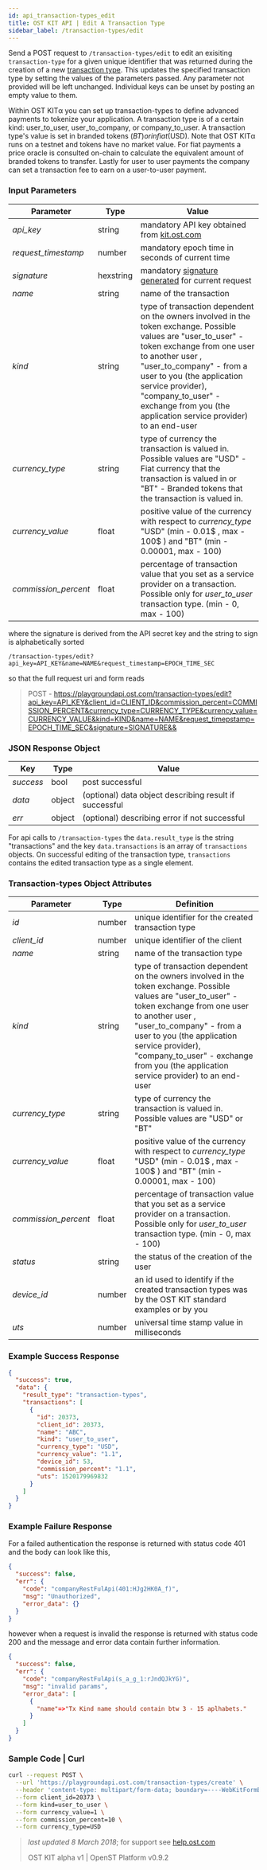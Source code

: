 ```yaml
---
id: api_transaction-types_edit
title: OST KIT API | Edit A Transaction Type
sidebar_label: /transaction-types/edit
---
```


Send a POST request to `/transaction-types/edit` to edit an exisiting `transaction-type` for a given unique identifier that was returned during the creation of a new [transaction type](api_transaction-types_create.html). This updates the specified transaction type by setting the values of the parameters passed. Any parameter not provided will be left unchanged. Individual keys can be unset by posting an empty value to them. 

Within OST KITα you can set up transaction-types to define advanced payments to tokenize your application. A transaction type is of a certain kind: user_to_user, user_to_company, or company_to_user. A transaction type's value is set in branded tokens ($BT) or in fiat ($USD). Note that OST KITα runs on a testnet and tokens have no market value. For fiat payments a price oracle is consulted on-chain to calculate the equivalent amount of branded tokens to transfer. Lastly for user to user payments the company can set a transaction fee to earn on a user-to-user payment.

### Input Parameters
| Parameter           | Type   | Value                                               |
|---------------------|--------|-----------------------------------------------------|
| _api_key_           | string    | mandatory API key obtained from [kit.ost.com](https://kit.ost.com) |
| _request_timestamp_ | number    | mandatory epoch time in seconds of current time |
| _signature_         | hexstring | mandatory [signature generated]() for current request |
| _name_              | string    | name of the transaction |
| _kind_              | string    | type of transaction dependent on the owners involved in the token exchange. Possible values are "user_to_user" - token exchange from one user to another user  , "user_to_company" - from a user to you (the application service provider), "company_to_user" - exchange from you (the application service provider) to an end-user |
| _currency_type_     | string    | type of currency the transaction is valued in. Possible values are "USD" - Fiat currency that the transaction is valued in or "BT" - Branded tokens that the transaction is valued in.   |
| _currency_value_    | float  | positive value of the currency with respect to _currency_type_ "USD" (min - 0.01$ , max - 100$ ) and "BT" (min - 0.00001, max - 100)|
| _commission_percent_| float  | percentage of transaction value that you set as a service provider on a transaction. Possible only for _user_to_user_ transaction type. (min - 0, max - 100) |

where the signature is derived from the API secret key and the string to sign is alphabetically sorted

`/transaction-types/edit?api_key=API_KEY&name=NAME&request_timestamp=EPOCH_TIME_SEC`

so that the full request uri and form reads

> POST - https://playgroundapi.ost.com/transaction-types/edit?api_key=API_KEY&client_id=CLIENT_ID&commission_percent=COMMISSION_PERCENT&currency_type=CURRENCY_TYPE&currency_value=CURRENCY_VALUE&kind=KIND&name=NAME&request_timepstamp=EPOCH_TIME_SEC&signature=SIGNATURE&&

### JSON Response Object

| Key        | Type   | Value      |
|------------|--------|------------|
| _success_  | bool   | post successful |
| _data_     | object | (optional) data object describing result if successful   |
| _err_      | object | (optional) describing error if not successful |

For api calls to `/transaction-types` the `data.result_type` is the string "transactions" and the key `data.transactions` is an array of `transactions` objects.
On successful editing of the transaction type, `transactions` contains the edited transaction type as a single element.

### Transaction-types Object Attributes

| Parameter           | Type   | Definition  |
|---------------------|--------|----------------------------------|
| _id_                | number | unique identifier for the created transaction type|
| _client_id_         | number | unique identifier of the client|
| _name_              | string | name of the transaction type |
| _kind_              | string | type of transaction dependent on the owners involved in the token exchange. Possible values are "user_to_user" - token exchange from one user to another user  , "user_to_company" - from a user to you (the application service provider), "company_to_user" - exchange from you (the application service provider) to an end-user |
| _currency_type_     | string | type of currency the transaction is valued in. Possible values are "USD" or "BT"   |
| _currency_value_    | float  | positive value of the currency with respect to _currency_type_ "USD" (min - 0.01$ , max - 100$ ) and "BT" (min - 0.00001, max - 100)|
| _commission_percent_| float  | percentage of transaction value that you set as a service provider on a transaction. Possible only for _user_to_user_ transaction type. (min - 0, max - 100) |
| _status_            | string| the status of the creation of the user|
| _device_id_         |number | an id used to identify if the created transaction types was by the OST KIT standard examples or by you|
| _uts_               |number | universal time stamp value in  milliseconds|



### Example Success Response
```json
{
  "success": true,
  "data": {
    "result_type": "transaction-types",
    "transactions": [
      {
        "id": 20373,
        "client_id": 20373,
        "name": "ABC",
        "kind": "user_to_user",
        "currency_type": "USD",
        "currency_value": "1.1",
        "device_id": 53,
        "commission_percent": "1.1",
        "uts": 1520179969832
      }
    ]
  }
}

```

### Example Failure Response
For a failed authentication the response is returned with status code 401 and the body can look like this,

```json
{
  "success": false,
  "err": {
    "code": "companyRestFulApi(401:HJg2HK0A_f)",
    "msg": "Unauthorized",
    "error_data": {}
  }
}
```
however when a request is invalid the response is returned with status code 200 and the message and error data contain further information.
```json
{
  "success": false,
  "err": {
    "code": "companyRestFulApi(s_a_g_1:rJndQJkYG)",
    "msg": "invalid params",
    "error_data": [
      {
        "name"=>"Tx Kind name should contain btw 3 - 15 aplhabets."
      }
    ]
  }
}
```



### Sample Code | Curl
```bash
curl --request POST \
  --url 'https://playgroundapi.ost.com/transaction-types/create' \
  --header 'content-type: multipart/form-data; boundary=----WebKitFormBoundary7MA4YWxkTrZu0gW' \
  --form client_id=20373 \
  --form kind=user_to_user \
  --form currency_value=1 \
  --form commission_percent=10 \
  --form currency_type=USD
```


>_last updated 8 March 2018_; for support see [help.ost.com](help.ost.com)
>
> OST KIT alpha v1 | OpenST Platform v0.9.2
